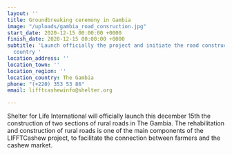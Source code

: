 ```yaml
---
layout: ''
title: Groundbreaking ceremony in Gambia
image: "/uploads/gambia_road_consruction.jpg"
start_date: 2020-12-15 00:00:00 +0000
finish_date: 2020-12-15 00:00:00 +0000
subtitle: 'Launch officially the project and initiate the road construction in the
  country '
location_address: ''
location_town: ''
location_region: ''
location_country: The Gambia
phone: "(+220) 353 53 86"
email: lifftcashewinfo@shelter.org

---
```

Shelter for Life International will officially launch this december 15th the construction of two sections of rural roads in The Gambia. The rehabilitation and construction of rural roads is one of the main components of the LIFFTCashew project, to facilitate the connection between farmers and the cashew market.